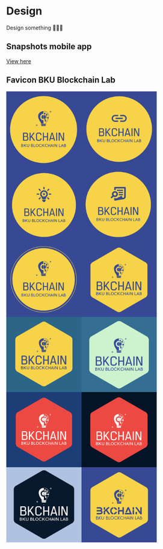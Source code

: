 
# Design
Design something 🤣🤣🤣

## Snapshots mobile app
[View here](./mobile_snapshots.md)

## Favicon BKU Blockchain Lab

<img align="left" src="./dist/IMG_001.png" width="200px" />

<img align="left" src="./dist/IMG_002.png" width="200px" />

<img align="left" src="./dist/IMG_003.png" width="200px" />

<img align="left" src="./dist/IMG_004.png" width="200px" />

<img align="left" src="./dist/IMG_005.png" width="200px" />

<img align="left" src="./dist/IMG_006.png" width="200px" />

<img align="left" src="./dist/IMG_007.png" width="200px" />

<img align="left" src="./dist/IMG_008.png" width="200px" />

<img align="left" src="./dist/IMG_009.png" width="200px" />

<img align="left" src="./dist/IMG_010.png" width="200px" />

<img align="left" src="./dist/IMG_011.png" width="200px" />

<img align="left" src="./dist/IMG_012.png" width="200px" />

